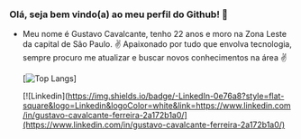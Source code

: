 ### Olá, seja bem vindo(a) ao meu perfil do Github! 👋

- Meu nome é Gustavo Cavalcante, tenho 22 anos e moro na Zona Leste da capital de São Paulo.
✌️ Apaixonado por tudo que envolva tecnologia, sempre procuro me atualizar e buscar novos conhecimentos na área ✌️

   
   [![Top Langs](https://github-readme-stats.vercel.app/api/top-langs/?username=gustavocavalcant&layout=compact&theme=tokyonight)]
   
   [![Linkedin](https://img.shields.io/badge/-LinkedIn-0e76a8?style=flat-square&logo=Linkedin&logoColor=white&link=https://www.linkedin.com/in/gustavo-cavalcante-ferreira-2a172b1a0/](https://www.linkedin.com/in/gustavo-cavalcante-ferreira-2a172b1a0/)
   

<!--
**GustavoCavalcant/GustavoCavalcant** is a ✨ _special_ ✨ repository because its `README.md` (this file) appears on your GitHub profile.

Here are some ideas to get you started:

- 🔭 I’m currently working on ...
- 🌱 I’m currently learning ...
- 👯 I’m looking to collaborate on ...
- 🤔 I’m looking for help with ...
- 💬 Ask me about ...
- 📫 How to reach me: ...
- 😄 Pronouns: ...
- ⚡ Fun fact: ...
-->
